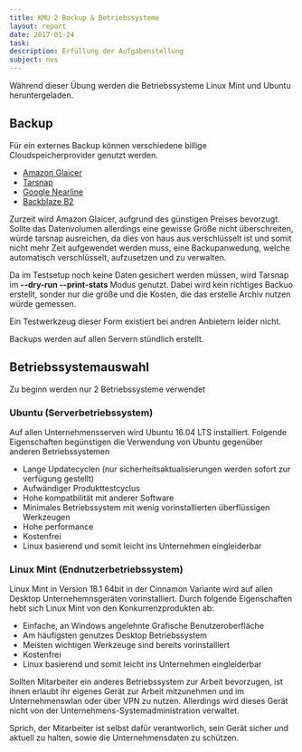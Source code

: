 ```yaml
---
title: KMU 2 Backup & Betriebssysteme
layout: report
date: 2017-01-24
task:
description: Erfüllung der Aufgabenstellung
subject: nvs
---
```


Während dieser Übung werden die Betriebssysteme Linux Mint und Ubuntu heruntergeladen.

## Backup

Für ein externes Backup können verschiedene billige Cloudspeicherprovider genutzt werden.

- [Amazon Glaicer](https://www.backblaze.com/b2/cloud-storage.html)
- [Tarsnap](https://www.tarsnap.com/)
- [Google Nearline](https://cloud.google.com/storage/docs/storage-classes#nearline)
- [Backblaze B2](https://www.backblaze.com/b2/cloud-storage.html)

Zurzeit wird Amazon Glaicer, aufgrund des günstigen Preises bevorzugt. Sollte das Datenvolumen allerdings eine gewisse Größe nicht überschreiten, würde tarsnap ausreichen, da dies von haus aus verschlüsselt ist und somit nicht mehr Zeit aufgewendet werden muss, eine Backupanwedung, welche automatisch verschlüsselt, aufzusetzen und zu verwalten.

Da im Testsetup noch keine Daten gesichert werden müssen, wird Tarsnap im **--dry-run --print-stats** Modus genutzt. Dabei wird kein richtiges Backuo erstellt, sonder nur die größe und die Kosten, die das erstelle Archiv nutzen würde gemessen.

Ein Testwerkzeug dieser Form existiert bei andren Anbietern leider nicht.

Backups werden auf allen Servern stündlich erstellt.

## Betriebssystemauswahl

Zu beginn werden nur 2 Betriebssysteme verwendet

### Ubuntu (Serverbetriebssystem)

Auf allen Unternehmensserven wird Ubuntu 16.04 LTS installiert. Folgende Eigenschaften begünstigen die Verwendung von Ubuntu gegenüber anderen Betriebssystemen

- Lange Updatecyclen (nur sicherheitsaktualisierungen werden sofort zur verfügung gestellt)
- Aufwändiger Produkttestcyclus
- Hohe kompatbilität mit anderer Software
- Minimales Betriebssystem mit wenig vorinstallierten überflüssigen Werkzeugen
- Hohe performance
- Kostenfrei
- Linux basierend und somit leicht ins Unternehmen eingleiderbar

### Linux Mint (Endnutzerbetriebssystem)

Linux Mint in Version 18.1 64bit in der Cinnamon Variante wird auf allen Desktop Unternehemnsgeräten vorinstalliert. Durch folgende Eigenschaften hebt sich Linux Mint von den Konkurrenzprodukten ab:

- Einfache, an Windows angelehnte Grafische Benutzeroberfläche
- Am häufigsten genutzes Desktop Betriebssystem
- Meisten wichtigen Werkzeuge sind bereits vorinstalliert
- Kostenfrei
- Linux basierend und somit leicht ins Unternehmen eingleiderbar

Sollten Mitarbeiter ein anderes Betriebssystem zur Arbeit bevorzugen, ist ihnen erlaubt ihr eigenes Gerät zur Arbeit mitzunehmen und im Unternehmenswlan oder über VPN zu nutzen. Allerdings wird dieses Gerät nicht von der Unternehmens-Systemadministration verwaltet.

Sprich, der Mitarbeiter ist selbst dafür verantworlich, sein Gerät sicher und aktuell zu halten, sowie die Unternehmensdaten zu schützen.
